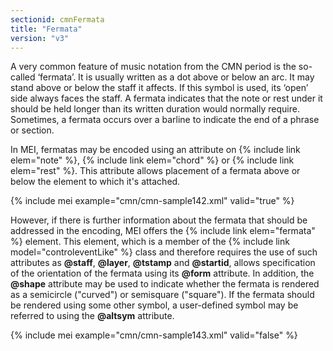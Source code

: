 ```yaml
---
sectionid: cmnFermata
title: "Fermata"
version: "v3"
---
```


A very common feature of music notation from the CMN period is the so-called ‘fermata’. It is usually written as a dot above or below an arc. It may stand above or below the staff it affects. If this symbol is used, its ‘open’ side always faces the staff. A fermata indicates that the note or rest under it should be held longer than its written duration would normally require. Sometimes, a fermata occurs over a barline to indicate the end of a phrase or section.

In MEI, fermatas may be encoded using an attribute on {% include link elem="note" %}, {% include link elem="chord" %} or {% include link elem="rest" %}. This attribute allows placement of a fermata above or below the element to which it's attached.

{% include mei example="cmn/cmn-sample142.xml" valid="true" %}

However, if there is further information about the fermata that should be addressed in the encoding, MEI offers the {% include link elem="fermata" %} element. This element, which is a member of the {% include link model="controleventLike" %} class and therefore requires the use of such attributes as **@staff**, **@layer**, **@tstamp** and **@startid**, allows specification of the orientation of the fermata using its **@form** attribute. In addition, the **@shape** attribute may be used to indicate whether the fermata is rendered as a semicircle ("curved") or semisquare ("square"). If the fermata should be rendered using some other symbol, a user-defined symbol may be referred to using the **@altsym** attribute.

{% include mei example="cmn/cmn-sample143.xml" valid="false" %}
